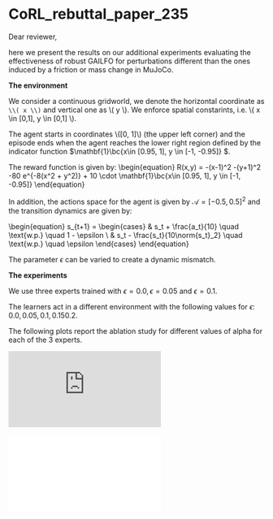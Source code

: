 # CoRL_rebuttal_paper_235

Dear reviewer,

here we present the results on our additional experiments evaluating the effectiveness of robust GAILFO for perturbations different than the ones induced by a friction or mass change in MuJoCo.

**The environment**

We consider a continuous gridworld, we denote the horizontal coordinate as `\\( x \\)` and vertical one as \\( y \\). We enforce spatial constarints, i.e. \\( x \in [0,1], y \in [0,1] \\).

The agent starts in coordinates \\([0, 1]\\) (the upper left corner) and the episode ends when the agent reaches the lower right region defined by the indicator function $\mathbf{1}\bc{x\in [0.95, 1], y \in [-1, -0.95]} $.

The reward function is given by:
\begin{equation}
R(x,y) = -(x-1)^2 -(y+1)^2 -80 e^{-8(x^2 + y^2)} + 10 \cdot \mathbf{1}\bc{x\in [0.95, 1], y \in [-1, -0.95]} 
\end{equation}

In addition, the actions space for the agent is given by $\mathcal{A} = [-0.5, 0.5]^2$ and the transition dynamics are given by:

\begin{equation}
    s_{t+1} = \begin{cases}
& s_t + \frac{a_t}{10} \quad \text{w.p.} \quad 1 - \epsilon \\
& s_t - \frac{s_t}{10\norm{s_t}_2} \quad \text{w.p.} \quad \epsilon 
\end{cases}
\end{equation}

The parameter $\epsilon$ can be varied to create a dynamic mismatch.

**The experiments**

We use three experts trained with $\epsilon = 0.0, \epsilon=0.05 \text{ and } \epsilon = 0.1$.

The learners act in a different environment with the following values for $\epsilon$: $0.0, 0.05, 0.1, 0.15 0.2$.

The following plots report the ablation study for different values of alpha for each of the 3 experts.

![Expert \epsilon = 0.0](https://github.com/lviano/CoRL_rebuttal_paper_235/blob/main/envGaussianGridworld-v0type2noiseE0.0/gaifoGaussianGridworld-v0bestTrue_0_1_2_normalized_reward.pdf) 

![Expert \epsilon = 0.0](envGaussianGridworld-v0type2noiseE0.0/gaifoGaussianGridworld-v0bestTrue_0_1_2_normalized_reward.pdf) 

